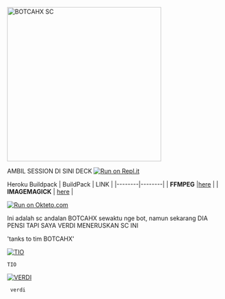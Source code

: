 
<img src="https://telegra.ph/file/1a3eac3701775793618b3.jpg" alt="BOTCAHX SC" width="360" />

</p>

AMBIL SESSION DI SINI DECK
[![Run on Repl.it](https://repl.it/badge/github/quiec/whatsAlfa)](https://replit.com/@zeeoneofc/SessionByZeeoneOfc?lite=1&outputonly=1#.replit)

Heroku Buildpack
| BuildPack | LINK |
|--------|--------|
| **FFMPEG** |[here](https://github.com/jonathanong/heroku-buildpack-ffmpeg-latest) |
| **IMAGEMAGICK** | [here](https://github.com/DuckyTeam/heroku-buildpack-imagemagick) |

[![Run on Okteto.com](https://okteto.com/badge/github/quiec/whatsAlfa)](https://cloud.okteto.com/?_gl=1*t1x32o*_ga*MTk1MDU3MTAyOS4xNjUxNTE2NzM5*_ga_KSKZWJHTJZ*MTY1MzMxNjE3Ni4xMy4xLjE2NTMzMTcyOTguMA..)

Ini adalah sc andalan BOTCAHX sewaktu nge bot, namun sekarang DIA PENSI TAPI SAYA VERDI MENERUSKAN SC INI 


'tanks to tim BOTCAHX'

[![TIO](https://github.com/BOTCAHX.png?size=100)](https://github.com/BOTCAHX) </p>  `TIO`  </p>


[![VERDI](https://github.com/VERDIBOTZ1.png?size=100)](https://github.com/VERDIBOTZ1) </p>  ` verdi`  </p>
